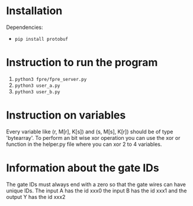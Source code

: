 # Installation
Dependencies:
- ```pip install protobuf```

# Instruction to run the program
1. ```python3 fpre/fpre_server.py```
2. ```python3 user_a.py```
3. ```python3 user_b.py```

# Instruction on variables

Every variable like (r, M[r], K[s]) and (s, M[s], K[r]) should be of
type 'bytearray'. To perform an bit wise xor operation you can use the
xor or function in the helper.py file where you can xor 2 to 4 variables.

# Information about the gate IDs
The gate IDs must always end with a zero so that the gate wires can have 
unique IDs. The input A has the id xxx0 the input B has the id xxx1 and
the output Y has the id xxx2